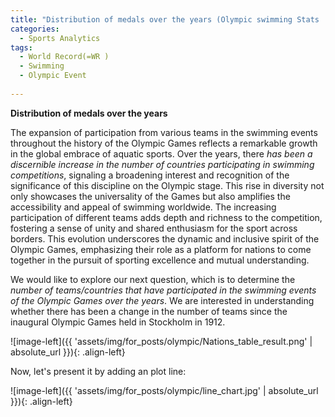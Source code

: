 ```yaml
---
title: "Distribution of medals over the years (Olympic swimming Stats : Part 2)"
categories:
  - Sports Analytics
tags:
  - World Record(=WR )
  - Swimming 
  - Olympic Event
  
---
```



**Distribution of medals over the years**


The expansion of participation from various teams in the swimming events throughout the history of the Olympic Games reflects a remarkable growth in the global embrace of aquatic sports. Over the years, there *has been a discernible increase in the number of countries participating in swimming competitions*, signaling a broadening interest and recognition of the significance of this discipline on the Olympic stage. This rise in diversity not only showcases the universality of the Games but also amplifies the accessibility and appeal of swimming worldwide. The increasing participation of different teams adds depth and richness to the competition, fostering a sense of unity and shared enthusiasm for the sport across borders. This evolution underscores the dynamic and inclusive spirit of the Olympic Games, emphasizing their role as a platform for nations to come together in the pursuit of sporting excellence and mutual understanding.


We would like to explore our next question, which is to determine the *number of teams/countries that have participated in the swimming events of the Olympic Games over the years*. We are interested in understanding whether there has been a change in the number of teams since the inaugural Olympic Games held in Stockholm in 1912.


<script src="https://gist.github.com/AnalyticsForPleasure/89c4cfa1ce312e06a79f2c5f59124d0c.js"></script>

![image-left]({{ 'assets/img/for_posts/olympic/Nations_table_result.png' | absolute_url }}){: .align-left} 


Now, let's present it by adding an plot line:

![image-left]({{ 'assets/img/for_posts/olympic/line_chart.jpg' | absolute_url }}){: .align-left} 

